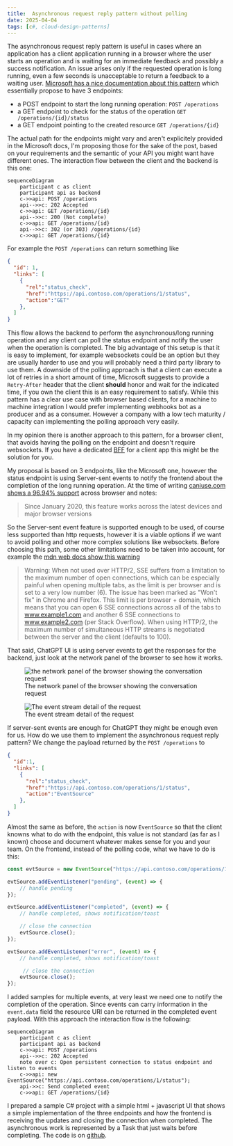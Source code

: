 ```yaml
---
title:  Asynchronous request reply pattern without polling
date: 2025-04-04
tags: [c#, cloud-design-patterns]
---
```


The asynchronous request reply pattern is useful in cases where an application has a client application running in a browser where the user starts an operation and is waiting for an immediate feedback and possibly a success notification. An issue arises only if the requested operation is long running, even a few seconds is unacceptable to return a feedback to a waiting user. [Microsoft has a nice documentation about this pattern](https://learn.microsoft.com/en-us/azure/architecture/patterns/async-request-reply) which essentially propose to have 3 endpoints:
- a POST endpoint to start the long running operation: `POST /operations`
- a GET endpoint to check for the status of the operation `GET /operations/{id}/status`
- a GET endpoint pointing to the created resource `GET /operations/{id}`

The actual path for the endpoints might vary and aren't explicitely provided in the Microsoft docs, I'm proposing those for the sake of the post, based on your requirements and the semantic of your API you might want have different ones. The interaction flow between the client and the backend is this one:

```mermaid
sequenceDiagram
    participant c as client
    participant api as backend
    c->>api: POST /operations
    api-->>c: 202 Accepted 
    c->>api: GET /operations/{id}
    api-->>c: 200 (Not complete)
    c->>api: GET /operations/{id}
    api-->>c: 302 (or 303) /operations/{id}
    c->>api: GET /operations/{id}
```

For example the `POST /operations` can return something like

```json
{
  "id": 1,
  "links": [
    {
      "rel":"status_check",
      "href":"https://api.contoso.com/operations/1/status", 
      "action":"GET" 
    },
  ]
}
```

This flow allows the backend to perform the asynchronous/long running operation and any client can poll the status endpoint and notify the user when the operation is completed. The big advantage of this setup is that it is easy to implement, for example websockets could be an option but they are usually harder to use and you will probably need a third party library to use them. A downside of the polling approach is that a client can execute a lot of retries in a short amount of time, Microsoft suggests to provide a `Retry-After` header that the client **should** honor and wait for the indicated time, if you own the client this is an easy requirement to satisfy. While this pattern has a clear use case with browser based clients, for a machine to machine integration I would prefer implementing webhooks bot as a producer and as a consumer. However a company with a low tech maturity / capacity can implementing the polling approach very easily.

In my opinion there is another approach to this pattern, for a browser client, that avoids having the polling on the endpoint and doesn't require websockets. If you have a dedicated [BFF](https://learn.microsoft.com/en-us/azure/architecture/patterns/backends-for-frontends) for a client app this might be the solution for you.

<!-- truncate -->

My proposal is based on 3 endpoints, like the Microsoft one, however the status endpoint is using Server-sent events to notify the frontend about the completion of the long running operation. At the time of writing [caniuse.com shows a 96.94% support](https://caniuse.com/eventsource) across browser and notes:

> Since January 2020, this feature works across the latest devices and major browser versions

So the Server-sent event feature is supported enough to be used, of course less supported than http requests, however it is a viable options if we want to avoid polling and other more complex solutions like websockets. Before choosing this path, some other limitations need to be taken into account, for example the [mdn web docs show this warning ](https://developer.mozilla.org/en-US/docs/Web/API/Server-sent_events/Using_server-sent_events)

> Warning: When not used over HTTP/2, SSE suffers from a limitation to the maximum number of open connections, which can be especially painful when opening multiple tabs, as the limit is per browser and is set to a very low number (6). The issue has been marked as "Won't fix" in Chrome and Firefox. This limit is per browser + domain, which means that you can open 6 SSE connections across all of the tabs to www.example1.com and another 6 SSE connections to www.example2.com (per Stack Overflow). When using HTTP/2, the maximum number of simultaneous HTTP streams is negotiated between the server and the client (defaults to 100).

That said, ChatGPT UI is using server events to get the responses for the backend, just look at the network panel of the browser to see how it works.

<figure>
    <img style={{ margin:'0 auto', display:'block' }} alt="the network panel of the browser showing the conversation request" src="/img/open-ai-server-events.png" /> 
  <figcaption>The network panel of the browser showing the conversation request</figcaption>
</figure>

<figure>
    <img style={{ margin:'0 auto', display:'block' }} alt="The event stream detail of the request" src="/img/open-ai-server-events-2.png" /> 
    <figcaption>The event stream detail of the request</figcaption>
</figure>


If server-sent events are enough for ChatGPT they might be enough even for us. How do we use them to implement the asynchronous request reply pattern? We change the payload returned by the `POST /operations` to

```json
{
  "id":1,
  "links": [
    {
      "rel":"status_check",
      "href":"https://api.contoso.com/operations/1/status", 
      "action":"EventSource" 
    },
  ]
}
```

Almost the same as before, the `action` is now `EventSource` so that the client knowns what to do with the endpoint, this value is not standard (as far as I known) choose and document whatever makes sense for you and your team. On the frontend, instead of the polling code, what we have to do is this:

```javascript
const evtSource = new EventSource("https://api.contoso.com/operations/1/status");

evtSource.addEventListener("pending", (event) => {
    // handle pending
});

evtSource.addEventListener("completed", (event) => {
    // handle completed, shows notification/toast

    // close the connection
    evtSource.close();
});

evtSource.addEventListener("error", (event) => {
    // handle completed, shows notification/toast

     // close the connection
    evtSource.close();
});


```

I added samples for multiple events, at very least we need one to notify the completion of the operation. Since events can carry information in the `event.data` field the resource URI can be returned in the completed event payload. With this approach the interaction flow is the following:

```mermaid
sequenceDiagram
    participant c as client
    participant api as backend
    c->>api: POST /operations
    api-->>c: 202 Accepted 
    note over c: Open persistent connection to status endpoint and listen to events
    c->>api: new EventSource("https://api.contoso.com/operations/1/status");
    api->>c: Send completed event
    c->>api: GET /operations/{id}
```

I prepared a sample C# project with a simple html + javascript UI that shows a simple implementation of the three endpoints and how the frontend is receiving the updates and closing the connection when completed. The asynchronous work is represented by a Task that just waits before completing. The code is on [github](https://github.com/davidelettieri/asynchronous-request-reply-pattern).